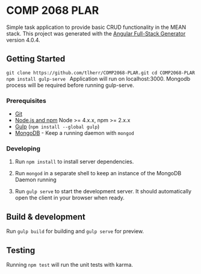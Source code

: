 # COMP 2068 PLAR

Simple task application to provide basic CRUD functionality in the MEAN stack.
This project was generated with the [Angular Full-Stack Generator](https://github.com/DaftMonk/generator-angular-fullstack) version 4.0.4.

## Getting Started

`git clone https://github.com/tlherr/COMP2068-PLAR.git
 cd COMP2068-PLAR
 npm install
 gulp-serve
`
Application will run on localhost:3000. Mongodb process will be required before running gulp-serve.

### Prerequisites

- [Git](https://git-scm.com/)
- [Node.js and npm](nodejs.org) Node >= 4.x.x, npm >= 2.x.x
- [Gulp](http://gulpjs.com/) (`npm install --global gulp`)
- [MongoDB](https://www.mongodb.org/) - Keep a running daemon with `mongod`

### Developing

1. Run `npm install` to install server dependencies.

2. Run `mongod` in a separate shell to keep an instance of the MongoDB Daemon running

3. Run `gulp serve` to start the development server. It should automatically open the client in your browser when ready.

## Build & development

Run `gulp build` for building and `gulp serve` for preview.

## Testing

Running `npm test` will run the unit tests with karma.
